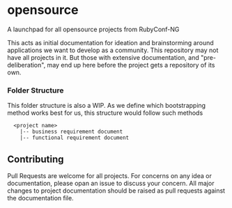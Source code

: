 # opensource

A launchpad for all opensource projects from RubyConf-NG

This acts as initial documentation for ideation and brainstorming around
applications we want to develop as a community. This repository may not have
all projects in it. But those with extensive documentation, and
"pre-deliberation", may end up here before the project gets a repository of its
own.

### Folder Structure

This folder structure is also a WIP. As we define which bootstrapping method
works best for us, this structure would follow such methods

```
  <project name>
    |-- business requirement document
    |-- functional requirement document
```

## Contributing

Pull Requests are welcome for all projects. For concerns on any idea or
documentation, please opan an issue to discuss your concern. All major changes
to project documentation should be raised as pull requests against the
documentation file.
